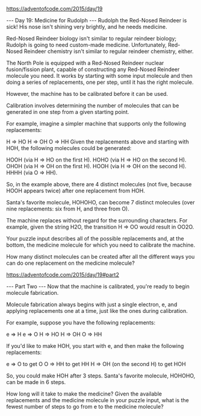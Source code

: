 https://adventofcode.com/2015/day/19

--- Day 19: Medicine for Rudolph ---
Rudolph the Red-Nosed Reindeer is sick! His nose isn't shining very brightly, and he needs medicine.

Red-Nosed Reindeer biology isn't similar to regular reindeer biology; Rudolph is going to need 
custom-made medicine. 
Unfortunately, Red-Nosed Reindeer chemistry isn't similar to regular reindeer chemistry, either.

The North Pole is equipped with a Red-Nosed Reindeer nuclear fusion/fission plant, 
capable of constructing any Red-Nosed Reindeer molecule you need. 
It works by starting with some input molecule and then doing a series of replacements, 
one per step, until it has the right molecule.

However, the machine has to be calibrated before it can be used.

Calibration involves determining the number of molecules that can be generated 
in one step from a given starting point.

For example, imagine a simpler machine that supports only the following replacements:

H => HO
H => OH
O => HH
Given the replacements above and starting with HOH, the following molecules 
could be generated:

HOOH (via H => HO on the first H).
HOHO (via H => HO on the second H).
OHOH (via H => OH on the first H).
HOOH (via H => OH on the second H).
HHHH (via O => HH).

So, in the example above, there are 4 distinct molecules 
(not five, because HOOH appears twice) after one replacement from HOH. 

Santa's favorite molecule, HOHOHO, can become 7 distinct molecules 
(over nine replacements: six from H, and three from O).

The machine replaces without regard for the surrounding characters. 
For example, given the string H2O, the transition H => OO would result in OO2O.

Your puzzle input describes all of the possible replacements and, at the bottom, 
the medicine molecule for which you need to calibrate the machine. 

How many distinct molecules can be created after all the different ways you can do one 
replacement on the medicine molecule?

https://adventofcode.com/2015/day/19#part2

--- Part Two ---
Now that the machine is calibrated, you're ready to begin molecule fabrication.

Molecule fabrication always begins with just a single electron, e, 
and applying replacements one at a time, just like the ones during calibration.

For example, suppose you have the following replacements:

e => H
e => O
H => HO
H => OH
O => HH

If you'd like to make HOH, you start with e, and then make the following replacements:

e => O to get O
O => HH to get HH
H => OH (on the second H) to get HOH

So, you could make HOH after 3 steps. Santa's favorite molecule, HOHOHO, 
can be made in 6 steps.

How long will it take to make the medicine? 
Given the available replacements and the medicine molecule in your puzzle input, 
what is the fewest number of steps to go from e to the medicine molecule?


